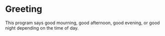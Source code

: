# Greeting
This program says good mourning, good afternoon, good evening, or good night depending on the time of day.
